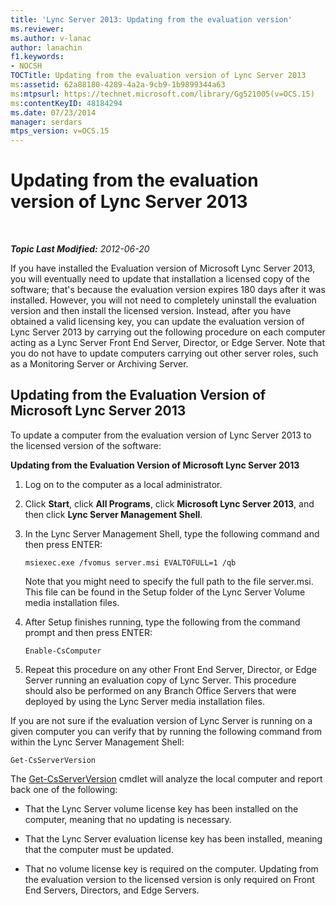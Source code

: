 ```yaml
---
title: 'Lync Server 2013: Updating from the evaluation version'
ms.reviewer: 
ms.author: v-lanac
author: lanachin
f1.keywords:
- NOCSH
TOCTitle: Updating from the evaluation version of Lync Server 2013
ms:assetid: 62a88180-4289-4a2a-9cb9-1b9899344a63
ms:mtpsurl: https://technet.microsoft.com/library/Gg521005(v=OCS.15)
ms:contentKeyID: 48184294
ms.date: 07/23/2014
manager: serdars
mtps_version: v=OCS.15
---
```


<div data-xmlns="http://www.w3.org/1999/xhtml">

<div class="topic" data-xmlns="http://www.w3.org/1999/xhtml" data-msxsl="urn:schemas-microsoft-com:xslt" data-cs="http://msdn.microsoft.com/en-us/">

<div data-asp="http://msdn2.microsoft.com/asp">

# Updating from the evaluation version of Lync Server 2013

</div>

<div id="mainSection">

<div id="mainBody">

<span> </span>

_**Topic Last Modified:** 2012-06-20_

If you have installed the Evaluation version of Microsoft Lync Server 2013, you will eventually need to update that installation a licensed copy of the software; that's because the evaluation version expires 180 days after it was installed. However, you will not need to completely uninstall the evaluation version and then install the licensed version. Instead, after you have obtained a valid licensing key, you can update the evaluation version of Lync Server 2013 by carrying out the following procedure on each computer acting as a Lync Server Front End Server, Director, or Edge Server. Note that you do not have to update computers carrying out other server roles, such as a Monitoring Server or Archiving Server.

<div>

## Updating from the Evaluation Version of Microsoft Lync Server 2013

To update a computer from the evaluation version of Lync Server 2013 to the licensed version of the software:

**Updating from the Evaluation Version of Microsoft Lync Server 2013**

1.  Log on to the computer as a local administrator.

2.  Click **Start**, click **All Programs**, click **Microsoft Lync Server 2013**, and then click **Lync Server Management Shell**.

3.  In the Lync Server Management Shell, type the following command and then press ENTER:
    
        msiexec.exe /fvomus server.msi EVALTOFULL=1 /qb
    
    Note that you might need to specify the full path to the file server.msi. This file can be found in the Setup folder of the Lync Server Volume media installation files.

4.  After Setup finishes running, type the following from the command prompt and then press ENTER:
    
        Enable-CsComputer

5.  Repeat this procedure on any other Front End Server, Director, or Edge Server running an evaluation copy of Lync Server. This procedure should also be performed on any Branch Office Servers that were deployed by using the Lync Server media installation files.

If you are not sure if the evaluation version of Lync Server is running on a given computer you can verify that by running the following command from within the Lync Server Management Shell:

    Get-CsServerVersion

The [Get-CsServerVersion](https://docs.microsoft.com/powershell/module/skype/Get-CsServerVersion) cmdlet will analyze the local computer and report back one of the following:

  - That the Lync Server volume license key has been installed on the computer, meaning that no updating is necessary.

  - That the Lync Server evaluation license key has been installed, meaning that the computer must be updated.

  - That no volume license key is required on the computer. Updating from the evaluation version to the licensed version is only required on Front End Servers, Directors, and Edge Servers.

</div>

</div>

<span> </span>

</div>

</div>

</div>


